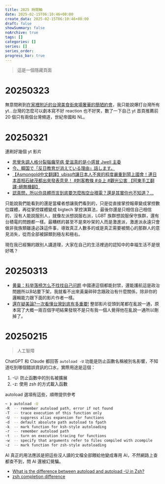 ```yaml
---
title: 2025 時間軸
date: 2025-02-15T06:10:46+08:00
create_data: 2025-02-15T06:10:46+08:00
draft: false
showSummary: false
noArchive: true
tags: []
categories: []
series: []
series_order: 
progress_bar: true
---
```


> 這是一個隱藏頁面

# 20250323

無意間刷到[在家裡附近的台灣美食街來場奢華的簡陋約會](https://www.youtube.com/watch?v=0hvJgBz5TME)，我只能說爆打台灣所有 yt...台灣的怎麼可以劇本寫不好 reaction 也不好笑，數了一下自己 yt 首頁推薦前 20 個只有兩個台灣頻道，世紀帝國和 NL。

# 20250321

連刷好幾個 yt 影片

- [思覺失調人格分裂腦癱罕病 愛滋真的是小感冒 Jwell 主委](https://www.youtube.com/watch?v=xt3TVsxEXT0)
- [今、韓国で「反日教育が消えている理由」話します。](https://www.youtube.com/watch?v=dCwB1_vh8cE)
- [【Asmongold中文翻譯】ubisoft讓日本人不爽的程度嚴重到鬧上國會！連日本首相石破茂都出來發表意見！ #刺客教條 #炎上 #觀光公害 【阿東手工翻譯-絕無機翻】](https://www.youtube.com/watch?v=gwI_OsOXAQs)
- [認真問，所以你具體而言到底要怎麼掏空台積電？還是其實你也不知道？...](https://www.youtube.com/watch?v=OXO8HLJP2UI)

只能說我們能看到的還是當權者想讓我們看到的，只是從直接掌控報章變成掌控數位媒體，再從掌控媒體變成 bigtech 掌控演算法，最後你還是只相信自己相信的，沒有人能說服別人，就像左派想說服右派，LGBT 族群想說服保守族群，還有台積電的問題都一樣。最糟糕的甚至不是來吵架的人而是激進派，激進派永遠只會做非我族類雖遠必誅這件事，導致真正人數多的或是真正需要被關心的那群人的意見消失，從而全部被歸類到極左和極右。

現在我已經懶的跟別人講道理，大家在自己的生活裡過的認知中的幸福生活不是很好嗎？

# 20250313

- [黄巢：科举落榜怎么不找找自己问题](https://www.youtube.com/watch?v=zJoNDKC7s4w) 中國連這個都能封禁，還能護航這是政治問題所以B站要下架，我就看不出來黃巢碎碎念跟政治有什麼關係，除非你的邏輯能力跟下面的影片作者一樣。
- [還在疑美論?一次看懂台灣到底有多重要!](https://www.youtube.com/watch?v=_gDVafITW2Y) 整部影片從頭到尾都在亂說一通，原本寫了大概一兩百個字吧結果發現不是只有我一個人覺得他在亂說一通所以刪掉了。

# 20250215

> 人工智障

ChatGPT 和 Claude 都回答 `autoload -U` 功能是防止函數名稱被別名影響，不知道吃到哪個錯誤資訊的口水，實際用途是這個：

1. -U: 防止函數中的別名被擴展
2. -z: 使用 zsh 的方式載入函數

autoload 選項有這些，順帶提供參考

```sh
~ ❯ autoload -U
-R  -- remember autoload path, error if not found
-T  -- trace execution of this function only
-U  -- suppress alias expansion for functions
-d  -- default absolute path autoload to fpath
-k  -- mark function for ksh-style autoloading
-r  -- remember autoload path
-t  -- turn on execution tracing for functions
-w  -- specify that arguments refer to files compiled with zcompile
-z  -- mark function for zsh-style autoloading
```

AI 真正的用法應該是把這些沒人讀的文檔全部餵給他變成專用 AI，不然網路上查都查不到，問 AI 還被幻覺騙。

- [What is the difference between autoload and autoload -U in Zsh?](https://unix.stackexchange.com/questions/214296/what-is-the-difference-between-autoload-and-autoload-u-in-zsh)
- [zsh completion difference](https://stackoverflow.com/questions/12570749/zsh-completion-difference)
